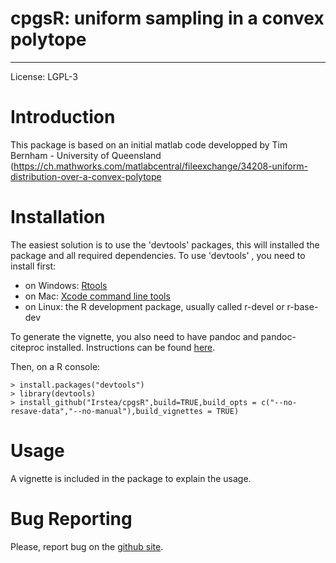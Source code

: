 cpgsR: uniform sampling in a convex polytope
==================================================
---
License: LGPL-3

# Introduction #
This package is based on an initial matlab code developped by Tim Bernham - University of Queensland
(https://ch.mathworks.com/matlabcentral/fileexchange/34208-uniform-distribution-over-a-convex-polytope

# Installation #
The easiest solution is to use the 'devtools' packages, this will installed the package and all required dependencies. To use 'devtools' , you need to install first:
* on Windows: [Rtools](http://cran.r-project.org/bin/windows/Rtools/)  
* on Mac: [Xcode command line tools](https://developer.apple.com/downloads)  
* on Linux: the R development package, usually called r-devel or r-base-dev  
  
To generate the vignette, you also need to have pandoc and pandoc-citeproc installed. Instructions can be found [here](https://pandoc.org/installing.html).    
  
Then, on a R console:

    > install.packages("devtools")
    > library(devtools)
    > install_github("Irstea/cpgsR",build=TRUE,build_opts = c("--no-resave-data","--no-manual"),build_vignettes = TRUE)

# Usage #
A vignette is included in the package to explain the usage.  

# Bug Reporting #
Please, report bug on the [github site](https://github.com/Irstea/cpgsR/issues).
